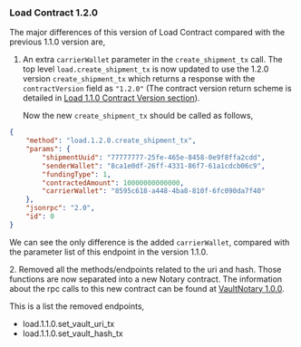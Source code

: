 ### Load Contract 1.2.0

The major differences of this version of Load Contract compared with the previous 1.1.0 version are,
 
1. An extra `carrierWallet` parameter in the `create_shipment_tx` call. The top level
`load.create_shipment_tx` is now updated to use the 1.2.0 version `create_shipment_tx` which returns 
a response with the `contractVersion` field as `"1.2.0"` (The contract version return scheme 
is detailed in [Load 1.1.0 Contract Version section](./LoadContract_1.1.0.md#Contract-Version)). 
 
   Now the new `create_shipment_tx` should be called as follows,
  
```JSON
{
	"method": "load.1.2.0.create_shipment_tx",
	"params": {
		"shipmentUuid": "77777777-25fe-465e-8458-0e9f8ffa2cdd",
		"senderWallet": "8ca1e0df-26ff-4331-86f7-61a1cdcb06c9", 
		"fundingType": 1, 
		"contractedAmount": 10000000000000, 
		"carrierWallet": "8595c618-a448-4ba8-810f-6fc090da7f40"
	},
	"jsonrpc": "2.0",
	"id": 0
}
```  
We can see the only difference is the added `carrierWallet`, compared with the parameter
 list of this endpoint in the version 1.1.0. 
  
2\. Removed all the methods/endpoints related to the uri and hash. Those functions are now separated
into a new Notary contract. The information about the rpc calls to this new contract 
can be found at  [VaultNotary 1.0.0](./VaultNotaryContract_1.0.0.md).
 
 This is a list the removed endpoints,

- load.1.1.0.set_vault_uri_tx
- load.1.1.0.set_vault_hash_tx


